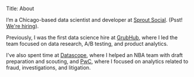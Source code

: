 Title: About

I’m a Chicago-based data scientist and developer at [Sprout Social](http://www.sproutsocial.com). (Psst! [We're hiring](http://sproutsocial.com/careers/open-positions)).

Previously, I was the first data science hire at [GrubHub](http://www.grubhub.com/), where I led the team focused on data research, A/B testing, and product analytics.

I've also spent time at [Datascope](http://datascopeanalytics.com/), where I helped an NBA team with draft preparation and scouting, and [PwC](http://www.pwc.com/us/en/index.jhtml), where I focused on analytics related to fraud, investigations, and litigation.
